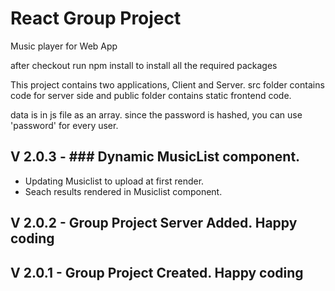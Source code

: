 # React Group Project

Music player for Web App

after checkout run npm install to install all the required packages

This project contains two applications, Client and Server.
src folder contains code for server side and public folder contains static frontend code.

data is in js file as an array.
since the password is hashed, you can use 'password' for every user.

## V 2.0.3 - ### Dynamic MusicList component.

- Updating Musiclist to upload at first render.
- Seach results rendered in Musiclist component.

## V 2.0.2 - Group Project Server Added. Happy coding

## V 2.0.1 - Group Project Created. Happy coding
